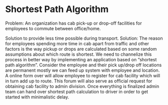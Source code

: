 Shortest Path Algorithm
=====================

Problem: An organization has cab pick-up or drop-off facilities for employees to commute between office/home. 

Solution to provide less time possible during transport. Solution: The reason for employees spending more time in cab apart from traffic and other factors is the way pickup or drops are calculated based on some random assumptions about which route is shortest. We need to channelize this process in better way by implementing an application based on “shortest path algorithm”. Consider the employee and their pick up/drop off locations are permanent mostly we can feed up system with employee and location. A online form over will allow employee to register for cab facility which will in turn add up to route. This forum will also serve as official request for obtaining cab facility to admin division. Once everything is finalized admin team can hand over shortest path calculation to driver in order to get started with minimalistic delay.
